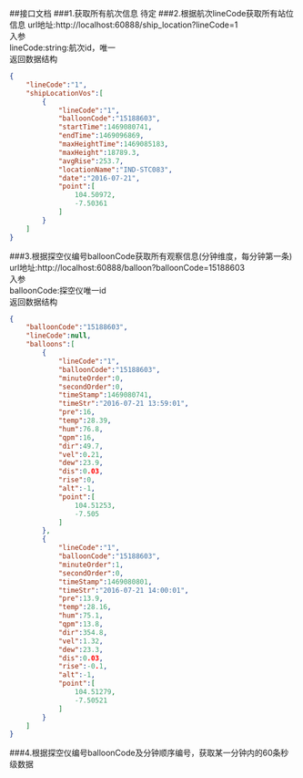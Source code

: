 ##接口文档
###1.获取所有航次信息
待定
###2.根据航次lineCode获取所有站位信息
url地址:http://localhost:60888/ship_location?lineCode=1 <br>
入参<br>
lineCode:string:航次id，唯一<br>
返回数据结构
````json
{
    "lineCode":"1",
    "shipLocationVos":[
        {
            "lineCode":"1",
            "balloonCode":"15188603",
            "startTime":1469080741,
            "endTime":1469096869,
            "maxHeightTime":1469085183,
            "maxHeight":18789.3,
            "avgRise":253.7,
            "locationName":"IND-STC083",
            "date":"2016-07-21",
            "point":[
                104.50972,
                -7.50361
            ]
        }
    ]
}
````
###3.根据探空仪编号balloonCode获取所有观察信息(分钟维度，每分钟第一条)
url地址:http://localhost:60888/balloon?balloonCode=15188603<br>
入参<br>
balloonCode:探空仪唯一id<br>
返回数据结构
````json
{
    "balloonCode":"15188603",
    "lineCode":null,
    "balloons":[
        {
            "lineCode":"1",
            "balloonCode":"15188603",
            "minuteOrder":0,
            "secondOrder":0,
            "timeStamp":1469080741,
            "timeStr":"2016-07-21 13:59:01",
            "pre":16,
            "temp":28.39,
            "hum":76.8,
            "qpm":16,
            "dir":49.7,
            "vel":0.21,
            "dew":23.9,
            "dis":0.03,
            "rise":0,
            "alt":-1,
            "point":[
                104.51253,
                -7.505
            ]
        },
        {
            "lineCode":"1",
            "balloonCode":"15188603",
            "minuteOrder":1,
            "secondOrder":0,
            "timeStamp":1469080801,
            "timeStr":"2016-07-21 14:00:01",
            "pre":13.9,
            "temp":28.16,
            "hum":75.1,
            "qpm":13.8,
            "dir":354.8,
            "vel":1.32,
            "dew":23.3,
            "dis":0.03,
            "rise":-0.1,
            "alt":-1,
            "point":[
                104.51279,
                -7.50521
            ]
        }
    ]
}
````
###4.根据探空仪编号balloonCode及分钟顺序编号，获取某一分钟内的60条秒级数据
